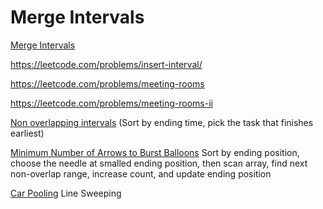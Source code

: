 # Merge Intervals

[Merge Intervals](https://leetcode.com/problems/merge-intervals/)

https://leetcode.com/problems/insert-interval/

https://leetcode.com/problems/meeting-rooms

https://leetcode.com/problems/meeting-rooms-ii

[Non overlapping intervals](https://leetcode.com/problems/non-overlapping-intervals) 
(Sort by ending time, pick the task that finishes earliest)

[Minimum Number of Arrows to Burst Balloons](https://leetcode.com/problems/minimum-number-of-arrows-to-burst-balloons) 
Sort by ending position, choose the needle at smalled ending position, then scan array, find next non-overlap range, increase count, and update ending position

[Car Pooling](https://leetcode.com/problems/car-pooling)
Line Sweeping
